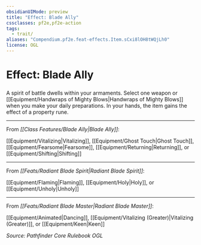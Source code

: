 ```yaml
---
obsidianUIMode: preview
title: "Effect: Blade Ally"
cssclasses: pf2e,pf2e-action
tags:
  - trait/
aliases: "Compendium.pf2e.feat-effects.Item.sCxi8lOH8tWQjLh0"
license: OGL
---
```

# Effect: Blade Ally

### 






A spirit of battle dwells within your armaments. Select one weapon or [[Equipment/Handwraps of Mighty Blows|Handwraps of Mighty Blows]] when you make your daily preparations. In your hands, the item gains the effect of a property rune.

* * *

From _[[Class Features/Blade Ally|Blade Ally]]_:

[[Equipment/Vitalizing|Vitalizing]], [[Equipment/Ghost Touch|Ghost Touch]], [[Equipment/Fearsome|Fearsome]], [[Equipment/Returning|Returning]], or [[Equipment/Shifting|Shifting]]

* * *

From _[[Feats/Radiant Blade Spirit|Radiant Blade Spirit]]_:

[[Equipment/Flaming|Flaming]], [[Equipment/Holy|Holy]], or [[Equipment/Unholy|Unholy]]

* * *

From _[[Feats/Radiant Blade Master|Radiant Blade Master]]_:

[[Equipment/Animated|Dancing]], [[Equipment/Vitalizing (Greater)|Vitalizing (Greater)]], or [[Equipment/Keen|Keen]]

*Source: Pathfinder Core Rulebook*
*OGL*